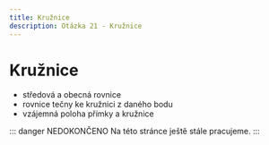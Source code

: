 ```yaml
---
title: Kružnice
description: Otázka 21 - Kružnice
---
```


# **Kružnice**

- středová a obecná rovnice
- rovnice tečny ke kružnici z daného bodu
- vzájemná poloha přímky a kružnice

::: danger NEDOKONČENO
Na této stránce ještě stále pracujeme.
:::

